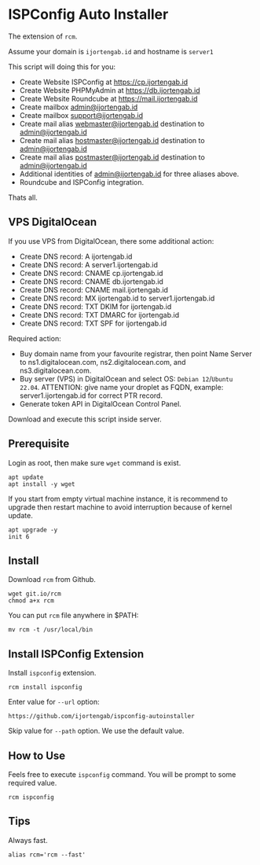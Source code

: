 # ISPConfig Auto Installer

The extension of `rcm`.

Assume your domain is `ijortengab.id` and hostname is `server1`

This script will doing this for you:

- Create Website ISPConfig at https://cp.ijortengab.id
- Create Website PHPMyAdmin at https://db.ijortengab.id
- Create Website Roundcube at https://mail.ijortengab.id
- Create mailbox admin@ijortengab.id
- Create mailbox support@ijortengab.id
- Create mail alias webmaster@ijortengab.id destination to admin@ijortengab.id
- Create mail alias hostmaster@ijortengab.id destination to admin@ijortengab.id
- Create mail alias postmaster@ijortengab.id destination to admin@ijortengab.id
- Additional identities of admin@ijortengab.id for three aliases above.
- Roundcube and ISPConfig integration.

Thats all.

## VPS DigitalOcean

If you use VPS from DigitalOcean, there some additional action:

- Create DNS record: A ijortengab.id
- Create DNS record: A server1.ijortengab.id
- Create DNS record: CNAME cp.ijortengab.id
- Create DNS record: CNAME db.ijortengab.id
- Create DNS record: CNAME mail.ijortengab.id
- Create DNS record: MX ijortengab.id to server1.ijortengab.id
- Create DNS record: TXT DKIM for ijortengab.id
- Create DNS record: TXT DMARC for ijortengab.id
- Create DNS record: TXT SPF for ijortengab.id

Required action:

- Buy domain name from your favourite registrar, then point Name Server to
  ns1.digitalocean.com, ns2.digitalocean.com, and ns3.digitalocean.com.
- Buy server (VPS) in DigitalOcean and select OS: `Debian 12`/`Ubuntu 22.04`.
  ATTENTION: give name your droplet as FQDN, example: server1.ijortengab.id for
  correct PTR record.
- Generate token API in DigitalOcean Control Panel.

Download and execute this script inside server.

## Prerequisite

Login as root, then make sure `wget` command is exist.

```
apt update
apt install -y wget
```

If you start from empty virtual machine instance, it is recommend to upgrade
then restart machine to avoid interruption because of kernel update.

```
apt upgrade -y
init 6
```

## Install

Download `rcm` from Github.

```
wget git.io/rcm
chmod a+x rcm
```

You can put `rcm` file anywhere in $PATH:

```
mv rcm -t /usr/local/bin
```

## Install ISPConfig Extension

Install `ispconfig` extension.

```
rcm install ispconfig
```

Enter value for `--url` option:

```
https://github.com/ijortengab/ispconfig-autoinstaller
```

Skip value for `--path` option. We use the default value.

## How to Use

Feels free to execute `ispconfig` command. You will be prompt to some required value.

```
rcm ispconfig
```

## Tips

Always fast.

```
alias rcm='rcm --fast'
```
